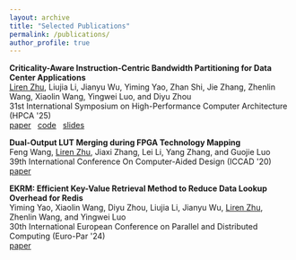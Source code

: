 ```yaml
---
layout: archive
title: "Selected Publications"
permalink: /publications/
author_profile: true
---
```

<!---
\* denotes equal contribution
-->

**Criticality-Aware Instruction-Centric Bandwidth Partitioning for Data Center Applications** \
<ins>Liren Zhu</ins>, Liujia Li, Jianyu Wu, Yiming Yao, Zhan Shi, Jie Zhang, Zhenlin Wang, Xiaolin Wang, Yingwei Luo, and Diyu Zhou \
31st International Symposium on High-Performance Computer Architecture (HPCA '25) \
<i class="fas fa-file-pdf" aria-hidden="true"></i> [paper](/files/Pivot-HPCA25.pdf)
&nbsp; <i class="fab fa-github"></i> [code](https://github.com/TELOS-syslab/Pivot) 
&nbsp; <i class="fas fa-file-powerpoint"></i> [slides](/files/Pivot-HPCA25.pptx)


**Dual-Output LUT Merging during FPGA Technology Mapping** \
Feng Wang, <ins>Liren Zhu</ins>, Jiaxi Zhang, Lei Li, Yang Zhang, and Guojie Luo \
39th International Conference On Computer-Aided Design (ICCAD '20) \
<i class="fas fa-file-pdf" aria-hidden="true"></i> [paper](/files/ICCAD20.pdf)

**EKRM: Efficient Key-Value Retrieval Method to Reduce Data Lookup Overhead for Redis** \
Yiming Yao, Xiaolin Wang, Diyu Zhou, Liujia Li, Jianyu Wu, <ins>Liren Zhu</ins>, Zhenlin Wang, and Yingwei Luo \
30th International European Conference on Parallel and Distributed Computing (Euro-Par '24) \
<i class="fas fa-file-pdf" aria-hidden="true"></i> [paper](/files/EURO-PAR24.pdf)




